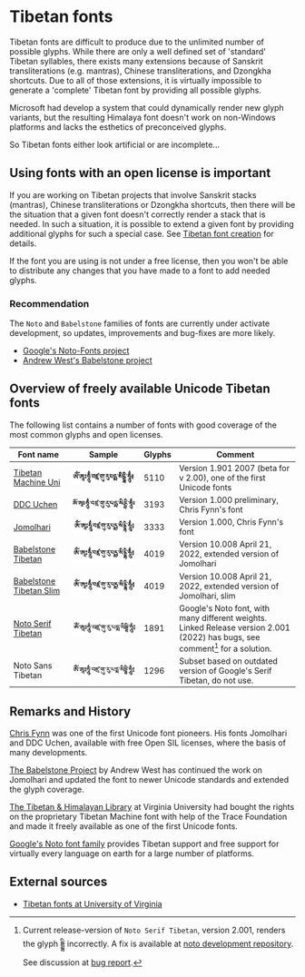 # Tibetan fonts

Tibetan fonts are difficult to produce due to the unlimited number of possible glyphs. While there are only a well defined set of 'standard' Tibetan syllables, there exists many extensions because of Sanskrit transliterations (e.g. mantras), Chinese transliterations, and Dzongkha shortcuts. Due to all of those extensions, it is virtually impossible to generate a 'complete' Tibetan font by providing all possible glyphs.

Microsoft had develop a system that could dynamically render new glyph variants, but the resulting Himalaya font doesn't work on non-Windows platforms and lacks the esthetics of preconceived glyphs. 

So Tibetan fonts either look artificial or are incomplete...

## Using fonts with an open license is important

If you are working on Tibetan projects that involve Sanskrit stacks (mantras), Chinese transliterations or Dzongkha shortcuts, then there will be the situation that a given font doesn't correctly render a stack that is needed. In such a situation, it is possible to extend a given font by providing additional glyphs for such a special case. See [Tibetan font creation](tibetan_font_creation.md) for details.

If the font you are using is not under a free license, then you won't be able to distribute any changes that you have made to a font to add needed glyphs.

### Recommendation

The `Noto` and `Babelstone` families of fonts are currently under activate development, so updates, improvements and bug-fixes are more likely.

- [Google's Noto-Fonts project](https://github.com/googlefonts/noto-fonts)
- [Andrew West's Babelstone project](https://www.babelstone.co.uk/Fonts/)
## Overview of freely available Unicode Tibetan fonts

The following list contains a number of fonts with good coverage of the most common glyphs and open licenses.

| Font name | Sample | Glyphs | Comment |
| --------- | :----: | ------ | ------- |
| [Tibetan Machine Uni](https://www.thlib.org/tools/scripts/wiki/tibetan%20machine%20uni.html) | ![Tibetan Machine Uni](Images/Font_Tibetan_Machine_Uni.jpg) | 5110 | Version 1.901 2007 (beta for v 2.00), one of the first Unicode fonts |
| [DDC Uchen](https://sites.google.com/view/chrisfynn/home/fonts/ddc-uchen) | ![DDC Uchen](Images/Font_Uchen.jpg) | 3193 | Version 1.000 preliminary, Chris Fynn's font |
| [Jomolhari](https://sites.google.com/view/chrisfynn/home/fonts/jomolhari) | ![Jomolhari](Images/Font_Jomolhari.jpg) | 3333 |  Version 1.000, Chris Fynn's font |
| [Babelstone Tibetan](https://www.babelstone.co.uk/Fonts/Download/BabelStoneTibetan.ttf) | ![Babelstone Tibetan](Images/Font_Babelstone_Tibetan.jpg) | 4019 | Version 10.008 April 21, 2022, extended version of Jomolhari |
| [Babelstone Tibetan Slim](https://www.babelstone.co.uk/Fonts/Download/BabelStoneTibetanSlim.ttf) | ![Babelstone Tibetan Slim](Images/Font_Babelstone_Tibetan_Slim.jpg) | 4019 | Version 10.008 April 21, 2022, extended version of Jomolhari, slim |
| [Noto Serif Tibetan](https://fonts.google.com/noto/specimen/Noto+Serif+Tibetan?noto.query=tibetan&noto.lang=bo_Tibt&noto.continent=Asia&noto.script=Tibt) | ![Noto Serif Tibetan](Images/Font_Noto_Serif_Tibetan.jpg) | 1891 | Google's Noto font, with many different weights. Linked Release version 2.001 (2022) has bugs, see  comment[^bug] for a solution. |
| Noto Sans Tibetan | ![Noto Sans Tibetan](Images/Font_Noto_Sans_Tibetan.jpg) | 1296 | Subset based on outdated version of Google's Serif Tibetan, do not use. |

[^bug]: Current release-version of `Noto Serif Tibetan`, version 2.001, renders the glyph དྡྷི incorrectly. A fix is available at [noto development repository](https://github.com/googlefonts/noto-fonts/issues/2362#:~:text=https%3A//github.com/googlefonts/noto%2Dfonts/blob/main/hinted/ttf/NotoSerifTibetan/NotoSerifTibetan%2DRegular.ttf). See discussion at [bug report](https://github.com/googlefonts/noto-fonts/issues/2362).
## Remarks and History

[Chris Fynn](https://sites.google.com/view/chrisfynn/home) was one of the first Unicode font pioneers. His fonts Jomolhari and DDC Uchen, available with free Open SIL licenses, where the basis of many developments.

[The Babelstone Project](https://collab.its.virginia.edu/wiki/tibetan-script/Tibetan%20Fonts.html) by Andrew West has continued the work on Jomolhari and updated the font to newer Unicode standards and extended the glyph coverage.

[The Tibetan & Himalayan Library](https://www.thlib.org/tools/scripts/wiki/tibetan%20machine%20uni.html) at Virginia University had bought the rights on the proprietary Tibetan Machine font with help of the Trace Foundation and made it freely available as one of the first Unicode fonts.

[Google's Noto font family](https://fonts.google.com/noto/specimen/Noto+Serif+Tibetan) provides Tibetan support and free support for virtually every language on earth for a large number of platforms.

## External sources

- [Tibetan fonts at University of Virginia](https://collab.its.virginia.edu/wiki/tibetan-script/Tibetan%20Fonts.html)
